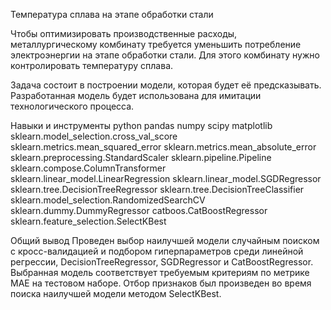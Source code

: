 Температура сплава на этапе обработки стали

Чтобы оптимизировать производственные расходы, 
металлургическому комбинату требуется уменьшить потребление электроэнергии на этапе обработки стали.
Для этого комбинату нужно контролировать температуру сплава. 

Задача состоит в построении модели, которая будет её предсказывать. 
Разработанная модель будет использована для имитации технологического процесса.

Навыки и инструменты
python
pandas
numpy
scipy
matplotlib
sklearn.model_selection.cross_val_score
sklearn.metrics.mean_squared_error
sklearn.metrics.mean_absolute_error
sklearn.preprocessing.StandardScaler
sklearn.pipeline.Pipeline
sklearn.compose.ColumnTransformer
sklearn.linear_model.LinearRegression
sklearn.linear_model.SGDRegressor
sklearn.tree.DecisionTreeRegressor
sklearn.tree.DecisionTreeClassifier
sklearn.model_selection.RandomizedSearchCV
sklearn.dummy.DummyRegressor
catboos.CatBoostRegressor
sklearn.feature_selection.SelectKBest

Общий вывод
Проведен выбор наилучшей модели случайным поиском с кросс-валидацией и подбором гиперпараметров среди линейной регрессии, DecisionTreeRegressor, SGDRegressor и CatBoostRegressor. Выбранная модель соответствует требуемым критериям по метрике МАЕ на тестовом наборе. Отбор признаков был произведен во время поиска наилучшей модели методом SelectKBest. 
